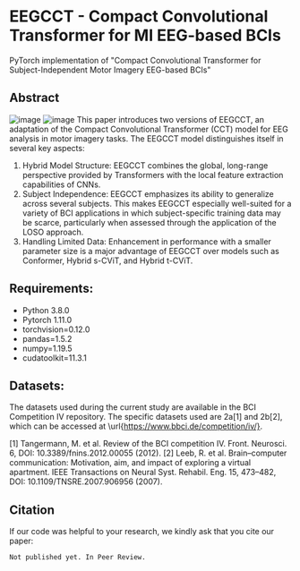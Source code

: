 # EEGCCT - Compact Convolutional Transformer for MI EEG-based BCIs
PyTorch implementation of "Compact Convolutional Transformer for Subject-Independent Motor Imagery EEG-based BCIs"

## Abstract
![image](https://github.com/user-attachments/assets/6afeffc4-459b-4551-ad33-e868a453ab25)
![image](https://github.com/user-attachments/assets/591da44d-0ce5-455a-ab83-81424d51dc05)
This paper introduces two versions of EEGCCT, an adaptation of the Compact Convolutional Transformer (CCT) model for EEG analysis in motor imagery tasks. The EEGCCT model distinguishes itself in several key aspects:
1. Hybrid Model Structure: EEGCCT combines the global, long-range perspective provided by Transformers with the local feature extraction capabilities of CNNs.
2. Subject Independence: EEGCCT emphasizes its ability to generalize across several subjects. This makes EEGCCT especially well-suited for a variety of BCI applications in which subject-specific training data may be scarce, particularly when assessed through the application of the LOSO approach.
3. Handling Limited Data: Enhancement in performance with a smaller parameter size is a major advantage of EEGCCT over models such as Conformer, Hybrid s-CViT, and Hybrid t-CViT.

## Requirements:
* Python 3.8.0
* Pytorch 1.11.0
* torchvision=0.12.0
* pandas=1.5.2
* numpy=1.19.5
* cudatoolkit=11.3.1

## Datasets:
The datasets used during the current study are available in the BCI Competition IV repository. The specific datasets used are 2a[1] and 2b[2], which can be accessed at \url{https://www.bbci.de/competition/iv/}.

[1] Tangermann, M. et al. Review of the BCI competition IV. Front. Neurosci. 6, DOI: 10.3389/fnins.2012.00055 (2012).
[2] Leeb, R. et al. Brain–computer communication: Motivation, aim, and impact of exploring a virtual apartment. IEEE
Transactions on Neural Syst. Rehabil. Eng. 15, 473–482, DOI: 10.1109/TNSRE.2007.906956 (2007).

## Citation
If our code was helpful to your research, we kindly ask that you cite our paper:
```
Not published yet. In Peer Review.
```
